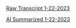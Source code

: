 [Raw Transcript 1-22-2023](https://github.com/MCBasterSheet/MCBasterSheet/blob/main/MCB150/pages/Lectures/Raw-Transcripts/Raw%20Transcript%201-22-2023.md)

[AI Summarized 1-22-2023](https://github.com/MCBasterSheet/MCBasterSheet/blob/main/MCB150/pages/Lectures/AI-Summaries/AI%20Summarized%201-22-2023.md)
